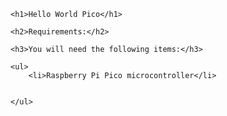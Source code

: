 <html>

<head>
</head>

<body>

	<h1>Hello World Pico</h1>
	
	<h2>Requirements:</h2>
	
	<h3>You will need the following items:</h3>
	
	<ul>
		<li>Raspberry Pi Pico microcontroller</li>


	</ul>


</body>

</html>